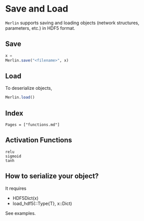 # Save and Load
`Merlin` supports saving and loading objects (network structures, parameters, etc.) in HDF5 format.

## Save
```julia
x =
Merlin.save("<filename>", x)
```

## Load
To deserialize objects,
```julia
Merlin.load()
```

## Index
```@index
Pages = ["functions.md"]
```

## Activation Functions
```@docs
relu
sigmoid
tanh
```

## How to serialize your object?
It requires
* HDF5Dict(x)
* load_hdf5(::Type{T}, x::Dict)

See examples.

```@docs

```

